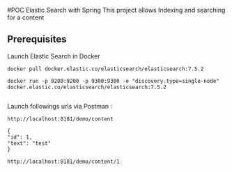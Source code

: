 #POC Elastic Search with Spring
This project allows Indexing and searching for a content
## Prerequisites
Launch Elastic Search in Docker

```
docker pull docker.elastic.co/elasticsearch/elasticsearch:7.5.2

docker run -p 9200:9200 -p 9300:9300 -e "discovery.type=single-node" docker.elastic.co/elasticsearch/elasticsearch:7.5.2


```

Launch followings urls via Postman :

```
http://localhost:8181/demo/content

{
"id": 1,
"text": "test"
}

http://localhost:8181/demo/content/1

```